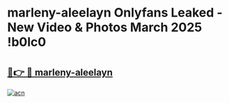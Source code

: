 # marleny-aleelayn Onlyfans Leaked - New Video & Photos March 2025 !b0lc0

# <h2><a href="https://hobmsq.iuczelnia.edu.pl?title=marleny-aleelayn&ref=b0lc0">🔗👉 🔴 marleny-aleelayn</a></h2>

[![acn](https://github.com/user-attachments/assets/0f9c940e-d8b0-45ae-aac7-cd30a18b3e1c)](https://hobmsq.iuczelnia.edu.pl?title=marleny-aleelayn&ref=b0lc0)

